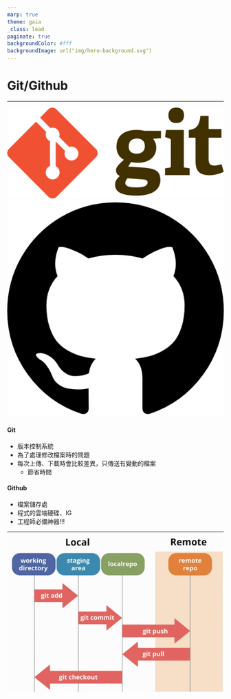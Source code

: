 ```yaml
---
marp: true
theme: gaia
_class: lead
paginate: true
backgroundColor: #fff
backgroundImage: url("img/hero-background.svg")
---
```

<style>
marp-pre{
     border-radius: 13px;
}
code{
    border-radius: 7px;
}
</style>

# Git/Github

---

![bg h:107 w:256 right](img/git.png)
![bg h:255 w:256 right](img/github.png)
#### Git
* 版本控制系統
* 為了處理修改檔案時的問題
* 每次上傳、下載時會比較差異，只傳送有變動的檔案
    * 節省時間

#### Github
* 檔案儲存處
* 程式的雲端硬碟、IG
* 工程師必備神器!!!

---
<!-- _class: lead -->
![](img/gitflow.jpg)
